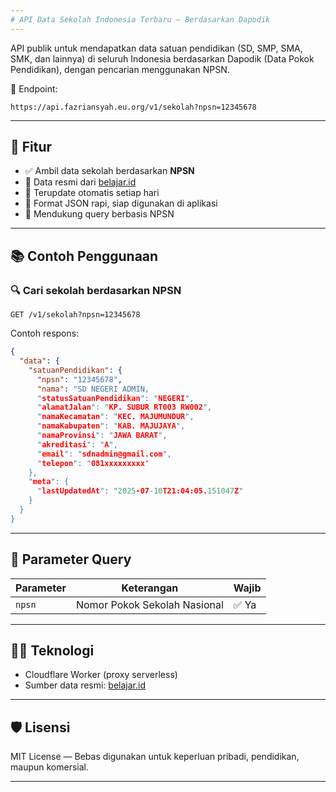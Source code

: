 ```yaml
---
# API Data Sekolah Indonesia Terbaru — Berdasarkan Dapodik
---
```

API publik untuk mendapatkan data satuan pendidikan (SD, SMP, SMA, SMK, dan lainnya) di seluruh Indonesia berdasarkan Dapodik (Data Pokok Pendidikan), dengan pencarian menggunakan NPSN.

🔗 Endpoint:

```
https://api.fazriansyah.eu.org/v1/sekolah?npsn=12345678
```

---

## 🚀 Fitur

* ✅ Ambil data sekolah berdasarkan **NPSN**
* 📡 Data resmi dari [belajar.id](https://belajar.id)
* 🔁 Terupdate otomatis setiap hari
* 📄 Format JSON rapi, siap digunakan di aplikasi
* 🧭 Mendukung query berbasis NPSN

---

## 📚 Contoh Penggunaan

### 🔍 Cari sekolah berdasarkan NPSN

```
GET /v1/sekolah?npsn=12345678
```

Contoh respons:

```json
{
  "data": {
    "satuanPendidikan": {
      "npsn": "12345678",
      "nama": "SD NEGERI ADMIN,
      "statusSatuanPendidikan": "NEGERI",
      "alamatJalan": "KP. SUBUR RT003 RW002",
      "namaKecamatan": "KEC. MAJUMUNDUR",
      "namaKabupaten": "KAB. MAJUJAYA",
      "namaProvinsi": "JAWA BARAT",
      "akreditasi": "A",
      "email": "sdnadmin@gmail.com",
      "telepon": "081xxxxxxxxx"
    },
    "meta": {
      "lastUpdatedAt": "2025-07-10T21:04:05.151047Z"
    }
  }
}
```

---

## 📌 Parameter Query

| Parameter | Keterangan                   | Wajib |
| --------- | ---------------------------- | ----- |
| `npsn`    | Nomor Pokok Sekolah Nasional | ✅ Ya  |

---

## 🧑‍💻 Teknologi

* Cloudflare Worker (proxy serverless)
* Sumber data resmi: [belajar.id](https://belajar.id)

---

## 🛡️ Lisensi

MIT License — Bebas digunakan untuk keperluan pribadi, pendidikan, maupun komersial.

---
